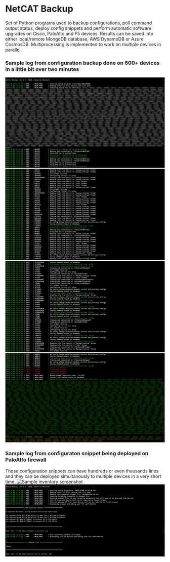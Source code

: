 # NetCAT Backup

Set of Python programs used to backup configurations, poll command output status, deploy config snippets and perform automatic software upgrades on Cisco, PaloAlto and F5 devices. Results can be saved into either local/remote MongoDB database, AWS DynamoDB or Azure CosmosDB. Multiprocessing is implemented to work on multiple devices in parallel.

### Sample log from configuration backup done on 600+ devices in a little bit over two minutes
![Sample inventory screenshot](https://github.com/ccie18643/NetCAT-Backup/blob/master/pictures/bak_01.jpg)
![Sample inventory screenshot](https://github.com/ccie18643/NetCAT-Backup/blob/master/pictures/bak_02.png)
![Sample inventory screenshot](https://github.com/ccie18643/NetCAT-Backup/blob/master/pictures/bak_03.png)
![Sample inventory screenshot](https://github.com/ccie18643/NetCAT-Backup/blob/master/pictures/bak_04.jpg)


### Sample log from configuraton snippet being deployed on PaloAlto firewall
Those configuration snippets can have hundreds or even thousands lines and they can be deployed simultanously
to multiple devices in a very short time.
![Sample inventory screenshot](https://github.com/ccie18643/NetCAT-Backup/blob/master/pictures/dep_01.jpg)
![Sample inventory screenshot](https://github.com/ccie18643/NetCAT-Backup/blob/master/pictures/dep_02.png)

